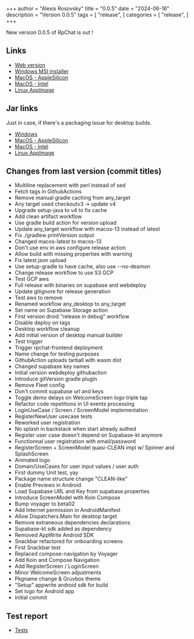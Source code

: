 +++
author = "Alexis Rosovsky"
title = "0.0.5"
date = "2024-06-16"
description = "Version 0.0.5"
tags = [
    "release",
]
categories = [
    "release",
]
+++

New version 0.0.5 of RpChat is out !

## Links

* [Web version](https://rpchat.devcraft.ovh)
* [Windows MSI installer](https://storage.googleapis.com/rpchat-releases/windows/msi/RpChat-0.0.5.msi)
* [MacOS - AppleSilicon](https://storage.googleapis.com/rpchat-releases/macOSarm/dmg/RpChat-1.0.0.dmg)
* [MacOS - Intel](https://storage.googleapis.com/rpchat-releases/macOS/dmg/RpChat-1.0.0.dmg)
* [Linux AppImage](https://storage.googleapis.com/rpchat-releases/linux/AppImage/RpChat-0.0.5-x86_64.AppImage)

## Jar links

Just in case, if there's a packaging issue for desktop builds.

* [Windows](https://storage.googleapis.com/rpchat-releases/windows/uberJar/RpChat-windows-x64-0.0.5.jar)
* [MacOS - AppleSilicon](https://storage.googleapis.com/rpchat-releases/macOSarm/uberJar/RpChat-macos-arm64-1.0.0.jar)
* [MacOS - Intel](https://storage.googleapis.com/rpchat-releases/macOS/uberJar/RpChat-macos-x64-1.0.0.jar)
* [Linux AppImage](https://storage.googleapis.com/rpchat-releases/linux/uberJar/RpChat-linux-x86_64-0.0.5.jar)


## Changes from last version (commit titles)

- Multiline replacement with perl instead of sed
- Fetch tags in GithubActions
- Remove manual gradle caching from any_target
- Any target used checkoutv3 -> update v4
- Upgrade setup-java to v4 to fix cache
- Add clean artifact workflow
- Use gradle build action for version upload
- Update any_target workflow with macos-13 instead of latest
- Fix ./gradlew printVersion output
- Changed macos-latest to macos-13
- Don't use env in aws configure release action
- Allow build with missing properties with warning
- Fix latest.json upload
- Use setup-gradle to have cache, also use --no-deamon
- Change release workflow to use S3 GCP
- Test GCP aws
- Full release with binaries on supabase and webdeploy
- Update gitignore for release generation
- Test aws to remove
- Renamed workflow any_desktop to any_target
- Set name on Supabase Storage action
- First version droid "release in debug" workflow
- Disable deploy on tags
- Desktop workflow cleanup
- Add initial version of desktop manual builder
- Test trigger
- Trigger rpchat-frontend deployment
- Name change for testing purposes
- GithubAction uploads tarball with wasm dist
- Changed supabase key names
- Initial version webdeploy githubaction
- Introduce gitVersion gradle plugin
- Remove Fleet config
- Don't commit supabase url and keys
- Toggle demo delays on WelcomeScreen logo triple tap
- Refactor code repetitions in UI events processing
- LoginUseCase / Screen / ScreenModel implementation
- RegisterNewUser usecase tests
- Reworked user registration
- No splash in backstack when start already authed
- Register user case doesn't depend on Supabase-kt anymore
- Functionnal user registration with email/password
- RegisterScreen + ScreenModel quasi-CLEAN impl w/ Spinner and SplashScreen
- Animated logo
- Domain/UseCases for user input values / user auth
- First dummy Unit test, yay
- Package name structure change "CLEAN-like"
- Enable Previews in Android
- Load Supabase URL and Key from supabase.properties
- Introduce ScreenModel with Koin Compose
- Bump voyager to beta02
- Add Internet permission in AndroidManifest
- Allow Dispatchers.Main for desktop target
- Remove extraneous dependencies declarations
- Supabase-kt sdk added as dependency
- Removed AppWrite Android SDK
- Snackbar refactored for onboarding screens
- First Snackbar test
- Replaced compose-navigation by Voyager
- Add Koin and Compose Navigation
- Add RegisterScreen / LoginScreen
- Minor WelcomeScreen adjustments
- Pkgname change & Gruvbox theme
- "Setup" appwrite android sdk for build
- Set logo for Android app
- Initial commit

## Test report

* [Tests](https://storage.googleapis.com/rpchat-releases/posts/0.0.5/test-report/index.html)
